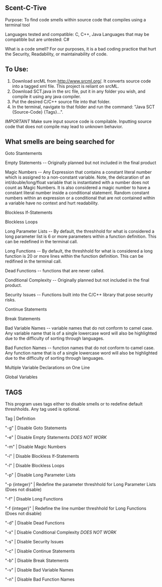 Scent-C-Tive
---------------------------------------------------------------

Purpose: To find code smells within source code that compiles using a terminal tool

Languages tested and compatible: C, C++, Java
Languages that may be compatible but are untested: C#

What is a code smell?
For our purposes, it is a bad coding practice that hurt the Security, Readability, or maintainability of code.

To Use:
------------------------------------------------------------------
1. Download srcML from http://www.srcml.org/. It converts source code into a tagged xml file. This project is reliant on srcML.
2. Download SCT.java in the src file, put it in any folder you wish, and compile it using any java compiler.
3. Put the desired C/C++ source file into that folder.
4. In the terminal, navigate to that folder and run the command: "Java SCT {Source-Code} {Tags}...".

*IMPORTANT*
Make sure input source code is compilable. Inputting source code that does not compile may lead to unknown behavior.

What smells are being searched for
-------------------------------------------------------

Goto Stamtements

Empty Statements -- Originally planned but not included in the final product

Magic Numbers -- Any Expression that contains a constant literal number which is assigned to a non-constant variable. Note, the delcaration of an int/double/long/float variable that is instantiated with a number does not count as Magic Numbers. It is also considered a magic number to have a constant literal number inside a conditional statement. Random constant numbers within an expression or a conditional that are not contained within a variable have no context and hurt readability.

Blockless If-Statements

Blockless Loops

Long Parameter Lists -- By default, the threshhold for what is considered a long parameter list is 6 or more parameters within a function definition. This can be redefined in the terminal call.

Long Functions -- By default, the threshhold for what is considered a long function is 20 or more lines within the function definition. This can be redifined in the terminal call.

Dead Functions -- functions that are never called.

Conditional Complexity -- Originally planned but not included in the final product.

Security Issues -- Functions built into the C/C++ library that pose security risks.

Continue Statements

Break Statements

Bad Variable Names -- variable names that do not conform to camel case. Any variable name that is of a single lowercase word will also be highlighted due to the difficulty of sorting through languages.

Bad Function Names -- function names that do not conform to camel case. Any function name that is of a single lowercase word will also be highlighted due to the difficulty of sorting through languages.

Multiple Variable Declarations on One Line

Global Variables


TAGS
---------------------------------------------------

This program uses tags either to disable smells or to redefine default threshholds. Any tag used is optional.

Tag			        |	Definition

"-g"			      | Disable Goto Statements

"-e"			      | Disable Empty Statements *DOES NOT WORK*

"-m"			      | Disable Magic Numbers

"-i"			      | Disable Blockless If-Statements

"-l"			      | Disable Blockless Loops

"-p"  		      | Disable Long Parameter Lists

"-p {integer}" 	| Redefine the parameter threshhold for Long Parameter Lists (Does not disable)
	
"-f"			      | Disable Long Functions
	
"-f {integer}"	| Redefine the line number threshhold for Long Functions (Does not disable)
	
"-d"			      | Disable Dead Functions
	
"-x"			      | Disable Conditional Complexity *DOES NOT WORK*
	
"-s"			      | Disable Security Issues
	
"-c"			      | Disable Continue Statements
	
"-b"			      | Disable Break Statements
	
"-v"			      | Disable Bad Variable Names
	
"-n"			      | Disable Bad Function Names
